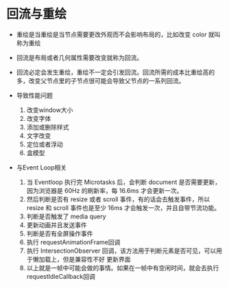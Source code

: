 # 回流与重绘

  - 重绘是当重绘是当节点需要更改外观而不会影响布局的，比如改变 color 就叫称为重绘

  - 回流是布局或者几何属性需要改变就称为回流。

  - 回流必定会发生重绘，重绘不一定会引发回流。回流所需的成本比重绘高的多，改变父节点里的子节点很可能会导致父节点的一系列回流。

  - 导致性能问题
    1. 改变window大小
    2. 改变字体
    3. 添加或删除样式
    4. 文字改变
    5. 定位或者浮动
    6. 盒模型

  - 与Event Loop相关
    1. 当 Eventloop 执行完 Microtasks 后，会判断 document 是否需要更新，因为浏览器是 60Hz 的刷新率，每 16.6ms 才会更新一次。
    2. 然后判断是否有 resize 或者 scroll 事件，有的话会去触发事件，所以 resize 和 scroll 事件也是至少 16ms 才会触发一次，并且自带节流功能。
    3. 判断是否触发了 media query
    4. 更新动画并且发送事件
    5. 判断是否有全屏操作事件
    6. 执行 requestAnimationFrame回调
    7. 执行 IntersectionObserver 回调，该方法用于判断元素是否可见，可以用于懒加载上，但是兼容性不好 更新界面
    8. 以上就是一帧中可能会做的事情。如果在一帧中有空闲时间，就会去执行 requestIdleCallback回调